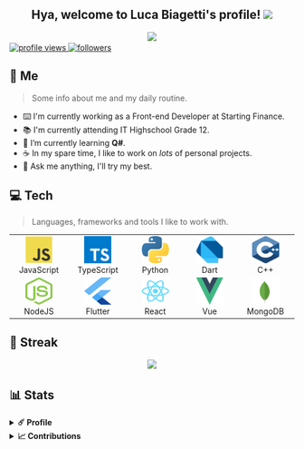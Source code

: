 <!-- Welcome section. -->
<div align="center">
  <h2> Hya, welcome to Luca Biagetti's profile! <img src="https://media.tenor.com/images/1963c1bf2abc4950a12284148a81eb61/tenor.gif" height="40px"></h2>
  <a href="https://github.com/isladot">
    <img src="https://readme-typing-svg.herokuapp.com?font=Montserrat&color=C792EA&center=true&vCenter=true&lines=front-end+developer.;professional+botmancer.;anime+addict+-.-"/>
  </a>
  <br />
</div>

<!-- Banners section. -->
<div>  
  <a href="https://github.com/isladot">
    <img src="https://komarev.com/ghpvc/?username=isladot" alt="profile views" />
  </a>
  <a href="https://github.com/isladot">
    <img src="https://img.shields.io/github/followers/isladot?label=Followers" alt="followers" />
  </a>
</div>

<!-- About section. -->
<h2>🌸 Me</h2>

> Some info about me and my daily routine.

- ⌨️ I'm currently working as a Front-end Developer at Starting Finance.
- 📚 I'm currently attending IT Highschool Grade 12.
- 🌱 I’m currently learning **Q#**.
- ☕ In my spare time, I like to work on *lots* of personal projects.
- 💬 Ask me anything, I'll try my best.

<!-- Tech section. -->
<h2>💻 Tech</h2>

> Languages, frameworks and tools I like to work with.

<table>
  <tr>
    <td align="center" width="96">
      <img src="./assets/javascript.svg" width="48" height="48" alt="JavaScript" />
      <br>
      JavaScript
    </td>
    <td align="center" width="96">
      <img src="./assets/typescript.svg" width="48" height="48" alt="TypeScript" />
      <br>
      TypeScript
    </td>
    <td align="center" width="96">
      <img src="./assets/python.svg" width="48" height="48" alt="Python" />
      <br>
      Python
    </td>
    <td align="center" width="96">
      <img src="./assets/dart.svg" width="48" height="48" alt="Dart" />
      <br>
      Dart
    </td>
    <td align="center" width="96">
      <img src="./assets/cplusplus.svg" width="48" height="48" alt="C++" />
      <br>
      C++
    </td>
  </tr>
  <tr>
    <td align="center" width="96">
      <img src="./assets/nodejs.svg" width="48" height="48" alt="NodeJS" />
      <br>
      NodeJS
    </td>
    <td align="center" width="96">
      <img src="./assets/flutter.svg" width="48" height="48" alt="Flutter" />
      <br>
      Flutter
    </td>
    <td align="center" width="96">
      <img src="./assets/react.svg" width="48" height="48" alt="React" />
      <br>
      React
    </td>
    <td align="center" width="96">
      <img src="./assets/vue.svg" width="48" height="48" alt="Vue" />
      <br>
      Vue
    </td>
    <td align="center" width="96">
      <img src="./assets/mongodb.svg" width="48" height="48" alt="MongoDB" />
      <br>
      MongoDB
    </td>
  </tr>
</table>

<!-- Streak section. -->
<h2>👾 Streak</h2>
<div align="center">
  <img height="200px" src="http://github-readme-streak-stats.herokuapp.com?user=isladot&theme=material-palenight&hide_border=true" />
</div>

<!-- Stats section. -->
<h2>📊 Stats</h2>
<details>
  <summary><b>☄️ Profile</b></summary>
  <br />  
  <div align="center">
    <img height="160px" src="https://github-readme-stats.vercel.app/api?username=isladot&hide_border=true&hide_title=true&count_private=true&include_all_commits=true&show_icons=true&theme=material-palenight" />
    <img height="160px" src="https://github-readme-stats.vercel.app/api/top-langs/?username=isladot&hide=html&hide_title=true&hide_border=true&layout=compact&langs_count=8&theme=material-palenight" />
  </div>
  <br />
</details>

<details>
  <summary><b>📈 Contributions</b></summary>
  <br />  
  <div align="center">
    <img width="95%" src="https://activity-graph.herokuapp.com/graph?username=isladot&bg_color=292d3e&color=a6accd&line=c792ea&point=89ddff&hide_border=true" />
  </div>
  <br />
</details>

